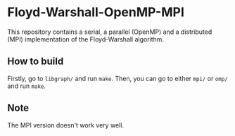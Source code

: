 # Floyd-Warshall-OpenMP-MPI
This repository contains a serial, a parallel (OpenMP) and a distributed (MPI) implementation of the Floyd-Warshall algorithm.

## How to build
Firstly, go to `libgraph/` and run `make`.
Then, you can go to either `mpi/` or `omp/` and run `make`.

## Note
The MPI version doesn't work very well.
